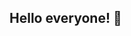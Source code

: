 ## Hello everyone! 👋

<!--
**onnerij/onnerij** is a ✨ _special_ ✨ repository because its `README.md` (this file) appears on your GitHub profile.
Hello everyone! I'm Sasha, I'm a beginner manual QA engineer. 
It's empty here for now, but that will change soon  :relieved:

-->
